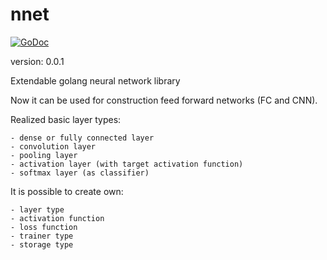 # nnet

[![GoDoc](https://godoc.org/github.com/drdreyworld/nnet?status.svg)](https://godoc.org/github.com/drdreyworld/nnet)

version: 0.0.1

Extendable golang neural network library

Now it can be used for construction feed forward networks (FC and CNN).

Realized basic layer types:

	- dense or fully connected layer
	- convolution layer
	- pooling layer
	- activation layer (with target activation function)
	- softmax layer (as classifier)

It is possible to create own:

	- layer type
	- activation function
	- loss function
	- trainer type
	- storage type